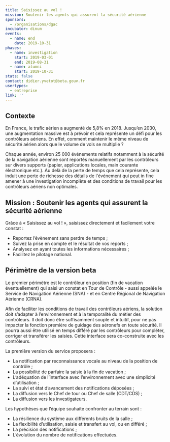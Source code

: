 ```yaml
---
title: Saisissez au vol !
mission: Soutenir les agents qui assurent la sécurité aérienne
sponsors:
  - /organisations/dgac
incubator: dinum
events:
  - name: end
    date: 2019-10-31
phases:
  - name: investigation
    start: 2019-03-01
    end: 2019-08-31
  - name: alumni
    start: 2019-10-31
stats: false
contact: didier.yvetot@beta.gouv.fr
usertypes:
  - entreprise
link: ''
---
```

## Contexte

En France, le trafic aérien a augmenté de 5,8% en 2018. Jusqu’en 2030, une augmentation massive est à prévoir et cela représente un défi pour les contrôleurs aériens. En effet, comment maintenir le même niveau de sécurité aérien alors que le volume de vols se multiplie ?

Chaque année, environ 25 000 événements relatifs notamment à la sécurité de la navigation aérienne sont reportés manuellement par les contrôleurs sur divers supports (papier, applications locales, main courante électronique etc.). Au delà de la perte de temps que cela représente, cela induit une perte de richesse des détails de l'événement qui peut in fine amener à une investigation incomplète et des conditions de travail pour les contrôleurs aériens non optimales.

## Mission : Soutenir les agents qui assurent la sécurité aérienne

Grâce à « Saisissez au vol ! », saisissez directement et facilement votre constat :

- Reportez l’évènement sans perdre de temps ;
- Suivez la prise en compte et le résultat de vos reports ;
- Analysez en ayant toutes les informations nécessaires ;
- Facilitez le pilotage national.

## Périmètre de la version beta

Le premier périmètre est le contrôleur en position (fin de vacation éventuellement) qui saisi un constat en Tour de Contrôle - aussi appelée le Service de Navigation Aérienne (SNA) - et en Centre Régional de Navigation Aérienne (CRNA).

Afin de faciliter les conditions de travail des contrôleurs aériens, la solution doit s’adapter à l’environnement et à la temporalité du métier des contrôleurs. Il doit donc être suffisamment souple et intuitif, pour ne pas impacter la fonction première de guidage des aéronefs en toute sécurité. Il pourra aussi être utilisé en temps différé par les contrôleurs pour compléter, corriger et transférer les saisies. Cette interface sera co-construite avec les contrôleurs.

La première version du service proposera :

- La notification par reconnaissance vocale au niveau de la position de contrôle ;
- La possibilité de parfaire la saisie à la fin de vacation ;
- L’adéquation de l’interface avec l’environnement avec une simplicité d’utilisation ;
- La suivi et état d’avancement des notifications déposées ;
- La diffusion vers le Chef de tour ou Chef de salle (CDT/CDS) ;
- La diffusion vers les investigateurs.

Les hypothèses que l’équipe souhaite confronter au terrain sont :

- La résilience du système aux différents bruits de la salle ;
- La flexibilité d’utilisation, saisie et transfert au vol, ou en différé ;
- La précision des notifications ;
- L’évolution du nombre de notifications effectuées.

